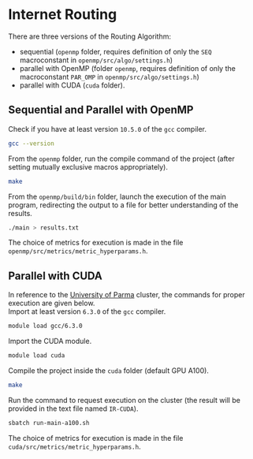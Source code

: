 # Internet Routing
There are three versions of the Routing Algorithm:
* sequential (`openmp` folder, requires definition of only the `SEQ` macroconstant in `openmp/src/algo/settings.h`)
* parallel with OpenMP (folder `openmp`, requires definition of only the macroconstant `PAR_OMP` in `openmp/src/algo/settings.h`)
* parallel with CUDA (`cuda` folder).
## Sequential and Parallel with OpenMP
Check if you have at least version `10.5.0` of the `gcc` compiler.
```bash
gcc --version
```
From the `openmp` folder, run the compile command of the project (after setting mutually exclusive macros appropriately).
```bash
make
```
From the `openmp/build/bin` folder, launch the execution of the main program, redirecting the output to a file for better understanding of the results.
```bash
./main > results.txt
```
The choice of metrics for execution is made in the file `openmp/src/metrics/metric_hyperparams.h`.
## Parallel with CUDA
In reference to the [University of Parma](https://www.unipr.it) cluster, the commands for proper execution are given below.\
Import at least version `6.3.0` of the `gcc` compiler.
```bash
module load gcc/6.3.0
```
Import the CUDA module.
```bash
module load cuda
```
Compile the project inside the `cuda` folder (default GPU A100).
```bash
make
```
Run the command to request execution on the cluster (the result will be provided in the text file named `IR-CUDA`).
```bash
sbatch run-main-a100.sh
```
The choice of metrics for execution is made in the file `cuda/src/metrics/metric_hyperparams.h`.
